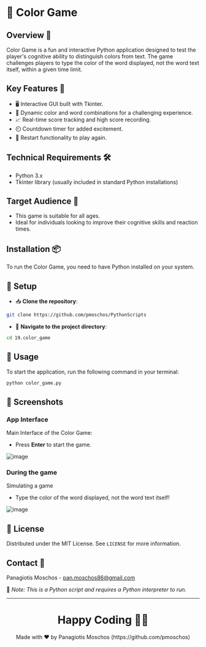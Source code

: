 # 🎨 Color Game

## Overview 🌟
Color Game is a fun and interactive Python application designed to test the player's cognitive ability to distinguish colors from text. The game challenges players to type the color of the word displayed, not the word text itself, within a given time limit.

## Key Features 🔑
- 🖥️ Interactive GUI built with Tkinter.
- 🌈 Dynamic color and word combinations for a challenging experience.
- 📈 Real-time score tracking and high score recording.
- ⏲️ Countdown timer for added excitement.
- 🔁 Restart functionality to play again.

## Technical Requirements 🛠️
- Python 3.x
- Tkinter library (usually included in standard Python installations)

## Target Audience 🎯
- This game is suitable for all ages.
- Ideal for individuals looking to improve their cognitive skills and reaction times.

## Installation 📦
To run the Color Game, you need to have Python installed on your system.

## 🚀 Setup
- 📥 **Clone the repository**:
```bash
git clone https://github.com/pmoschos/PythonScripts
```

- 📁 **Navigate to the project directory**:
```bash
cd 19.color_game
```

## 📌 Usage

To start the application, run the following command in your terminal:

```bash
python color_game.py
```

## 📸 Screenshots

### App Interface
Main Interface of the Color Game: 
- Press **Enter** to start the game.

![image](https://github.com/pmoschos/pmoschos/assets/133533759/60d6535a-c150-4386-9886-468d42859642)

### During the game
Simulating a game
- Type the color of the word displayed, not the word text itself!

![image](https://github.com/pmoschos/pmoschos/assets/133533759/70cf56be-0dad-462c-bb13-0dd0422ea798)

## 📜 License
Distributed under the MIT License. See `LICENSE` for more information.

## Contact 📧
Panagiotis Moschos - pan.moschos86@gmail.com

🔗 *Note: This is a Python script and requires a Python interpreter to run.*

---
<h1 align=center>Happy Coding 👨‍💻 </h1>

<p align="center">
  Made with ❤️ by Panagiotis Moschos (https://github.com/pmoschos)
</p>